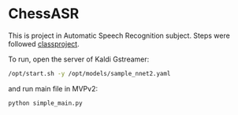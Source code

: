 # ChessASR

This is project in Automatic Speech Recognition subject.
Steps were followed [classproject](https://github.com/ekapolc/ASR_classproject/tree/master/hookup).

To run, open the server of Kaldi Gstreamer:

```bash
/opt/start.sh -y /opt/models/sample_nnet2.yaml
```

and run main file in MVPv2:

```bash
python simple_main.py
```
